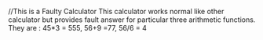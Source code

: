 //This is a Faulty Calculator 
This calculator works normal like other calculator but provides fault answer for particular three arithmetic functions. They are : 45*3 = 555, 56+9 =77, 56/6 = 4
